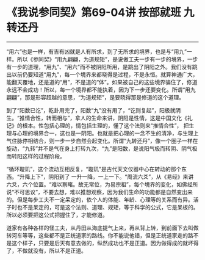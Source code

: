 # 《我说参同契》第69-04讲 按部就班 九转还丹

------

“用六”也是一样，有吉有凶就是人有所求，到了无所求的境界，也是与“用九”一样。所以《参同契》“用九翩翩，为道规矩”，是说做工夫一步有一步的境界，一步有一步的道理，“用九”、“用六”而不被阴阳所用，是跳出了阴阳之外。我们没有跳出以前仍要知道“用九”，每一个境界来都晓得是过程，不是永恒。就算神通广大，能翻天覆地，还是道的“用”，不是道的“体”。如果被自己的这些境界骗住了，修道永远不会成功！所以，每一个境界都不能执着，因为下一步还要变化。所谓“用九翩翩”，那是形容超越的意思，“为道规矩”，是要晓得那是修道的这个道理。

到了“阳数已讫”，乾卦用完了，阳数“九”没有用了，“讫则复起”，阳极就阴生。“推情合性，转而相与”，拿人的生命来讲，阴阳是性情，这是中国文化《礼记》的根本。性包括心理的，情包括生理的，懂了这个法则来“推情合性”， 把生理与心理的境界合一，这也是一阴阳。也就是把心理的一念不生的清净，与生理上气住脉停相结合，则一步一步自然会起变化。所谓“九转还丹”，像一个圈子一样在旋动，“九转”并不是气在身上打转九次，“九”是阳数，是说阳气极而转阴、阴气极而转阳这样的过程阶段。

“循环璇玑”，这个流动互相反复，“璇玑”是古代天文仪器中心在转动的那个东西。“升降上下”，阴阳到了 一升一降，一上一下。“周流六爻”，从《易经》来讲六爻，六个位置。“难以察睹。故无常位，为易宗祖”，每个境界的变化，如佛经所说“不可思议”，不要去想，难以推想观察，因为我们生命的功能都是自然变出来的。但是每步工夫不一定呆定的，依个人的体能、年龄、心理等的关系而有异。活子时也不是呆定的，可是这个法则、道理、规矩，等于科学的公式，它是呆板的。所以必须要把这公式把握住了，才能修道。

道家有各种各样的怪工夫，从丹田从海底提气上来，再从背上转，到前面下去叫做转河车等等，这些都不是正统道家的路线。你不能说他错，但是正统道家走的路不是这个样子，只要是后天有意去做的，纵然成功也不是正道。因为做得成的就坏得了，不做就没有，所以不是正道。
